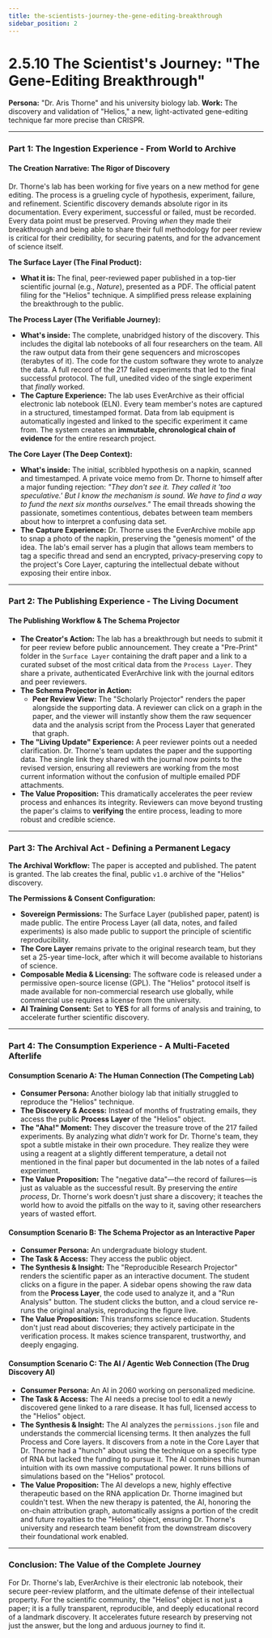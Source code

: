 ```yaml
---
title: the-scientists-journey-the-gene-editing-breakthrough
sidebar_position: 2
---
```


# 2.5.10 The Scientist's Journey: "The Gene-Editing Breakthrough"

**Persona:** "Dr. Aris Thorne" and his university biology lab.
**Work:** The discovery and validation of "Helios," a new, light-activated gene-editing technique far more precise than CRISPR.

---

### **Part 1: The Ingestion Experience - From World to Archive**

#### **The Creation Narrative: The Rigor of Discovery**
Dr. Thorne's lab has been working for five years on a new method for gene editing. The process is a grueling cycle of hypothesis, experiment, failure, and refinement. Scientific discovery demands absolute rigor in its documentation. Every experiment, successful or failed, must be recorded. Every data point must be preserved. Proving *when* they made their breakthrough and being able to share their full methodology for peer review is critical for their credibility, for securing patents, and for the advancement of science itself.

**The Surface Layer (The Final Product):**
*   **What it is:** The final, peer-reviewed paper published in a top-tier scientific journal (e.g., *Nature*), presented as a PDF. The official patent filing for the "Helios" technique. A simplified press release explaining the breakthrough to the public.

**The Process Layer (The Verifiable Journey):**
*   **What's inside:** The complete, unabridged history of the discovery. This includes the digital lab notebooks of all four researchers on the team. All the raw output data from their gene sequencers and microscopes (terabytes of it). The code for the custom software they wrote to analyze the data. A full record of the 217 failed experiments that led to the final successful protocol. The full, unedited video of the single experiment that *finally* worked.
*   **The Capture Experience:** The lab uses EverArchive as their official electronic lab notebook (ELN). Every team member's notes are captured in a structured, timestamped format. Data from lab equipment is automatically ingested and linked to the specific experiment it came from. The system creates an **immutable, chronological chain of evidence** for the entire research project.

**The Core Layer (The Deep Context):**
*   **What's inside:** The initial, scribbled hypothesis on a napkin, scanned and timestamped. A private voice memo from Dr. Thorne to himself after a major funding rejection: *"They don't see it. They called it 'too speculative.' But I know the mechanism is sound. We have to find a way to fund the next six months ourselves."* The email threads showing the passionate, sometimes contentious, debates between team members about how to interpret a confusing data set.
*   **The Capture Experience:** Dr. Thorne uses the EverArchive mobile app to snap a photo of the napkin, preserving the "genesis moment" of the idea. The lab's email server has a plugin that allows team members to tag a specific thread and send an encrypted, privacy-preserving copy to the project's Core Layer, capturing the intellectual debate without exposing their entire inbox.

---

### **Part 2: The Publishing Experience - The Living Document**

#### **The Publishing Workflow & The Schema Projector**
*   **The Creator's Action:** The lab has a breakthrough but needs to submit it for peer review before public announcement. They create a "Pre-Print" folder in the `Surface Layer` containing the draft paper and a link to a curated subset of the most critical data from the `Process Layer`. They share a private, authenticated EverArchive link with the journal editors and peer reviewers.
*   **The Schema Projector in Action:**
    *   **Peer Review View:** The "Scholarly Projector" renders the paper alongside the supporting data. A reviewer can click on a graph in the paper, and the viewer will instantly show them the raw sequencer data and the analysis script from the Process Layer that generated that graph.
*   **The "Living Update" Experience:** A peer reviewer points out a needed clarification. Dr. Thorne's team updates the paper and the supporting data. The single link they shared with the journal now points to the revised version, ensuring all reviewers are working from the most current information without the confusion of multiple emailed PDF attachments.
*   **The Value Proposition:** This dramatically accelerates the peer review process and enhances its integrity. Reviewers can move beyond trusting the paper's claims to **verifying** the entire process, leading to more robust and credible science.

---

### **Part 3: The Archival Act - Defining a Permanent Legacy**

**The Archival Workflow:**
The paper is accepted and published. The patent is granted. The lab creates the final, public `v1.0` archive of the "Helios" discovery.

**The Permissions & Consent Configuration:**
*   **Sovereign Permissions:** The Surface Layer (published paper, patent) is made public. The entire Process Layer (all data, notes, and failed experiments) is also made public to support the principle of scientific reproducibility.
*   **The Core Layer** remains private to the original research team, but they set a 25-year time-lock, after which it will become available to historians of science.
*   **Composable Media & Licensing:** The software code is released under a permissive open-source license (GPL). The "Helios" protocol itself is made available for non-commercial research use globally, while commercial use requires a license from the university.
*   **AI Training Consent:** Set to **YES** for all forms of analysis and training, to accelerate further scientific discovery.

---

### **Part 4: The Consumption Experience - A Multi-Faceted Afterlife**

#### **Consumption Scenario A: The Human Connection (The Competing Lab)**
*   **Consumer Persona:** Another biology lab that initially struggled to reproduce the "Helios" technique.
*   **The Discovery & Access:** Instead of months of frustrating emails, they access the public **Process Layer** of the "Helios" object.
*   **The "Aha!" Moment:** They discover the treasure trove of the 217 failed experiments. By analyzing what *didn't* work for Dr. Thorne's team, they spot a subtle mistake in their own procedure. They realize they were using a reagent at a slightly different temperature, a detail not mentioned in the final paper but documented in the lab notes of a failed experiment.
*   **The Value Proposition:** The "negative data"—the record of failures—is just as valuable as the successful result. By preserving the *entire process*, Dr. Thorne's work doesn't just share a discovery; it teaches the world how to avoid the pitfalls on the way to it, saving other researchers years of wasted effort.

#### **Consumption Scenario B: The Schema Projector as an Interactive Paper**
*   **Consumer Persona:** An undergraduate biology student.
*   **The Task & Access:** They access the public object.
*   **The Synthesis & Insight:** The "Reproducible Research Projector" renders the scientific paper as an interactive document. The student clicks on a figure in the paper. A sidebar opens showing the raw data from the **Process Layer**, the code used to analyze it, and a "Run Analysis" button. The student clicks the button, and a cloud service re-runs the original analysis, reproducing the figure live.
*   **The Value Proposition:** This transforms science education. Students don't just read about discoveries; they actively participate in the verification process. It makes science transparent, trustworthy, and deeply engaging.

#### **Consumption Scenario C: The AI / Agentic Web Connection (The Drug Discovery AI)**
*   **Consumer Persona:** An AI in 2060 working on personalized medicine.
*   **The Task & Access:** The AI needs a precise tool to edit a newly discovered gene linked to a rare disease. It has full, licensed access to the "Helios" object.
*   **The Synthesis & Insight:** The AI analyzes the `permissions.json` file and understands the commercial licensing terms. It then analyzes the full Process and Core layers. It discovers from a note in the Core Layer that Dr. Thorne had a "hunch" about using the technique on a specific type of RNA but lacked the funding to pursue it. The AI combines this human intuition with its own massive computational power. It runs billions of simulations based on the "Helios" protocol.
*   **The Value Proposition:** The AI develops a new, highly effective therapeutic based on the RNA application Dr. Thorne imagined but couldn't test. When the new therapy is patented, the AI, honoring the on-chain attribution graph, automatically assigns a portion of the credit and future royalties to the "Helios" object, ensuring Dr. Thorne's university and research team benefit from the downstream discovery their foundational work enabled.

---

### **Conclusion: The Value of the Complete Journey**
For Dr. Thorne's lab, EverArchive is their electronic lab notebook, their secure peer-review platform, and the ultimate defense of their intellectual property. For the scientific community, the "Helios" object is not just a paper; it is a fully transparent, reproducible, and deeply educational record of a landmark discovery. It accelerates future research by preserving not just the answer, but the long and arduous journey to find it.